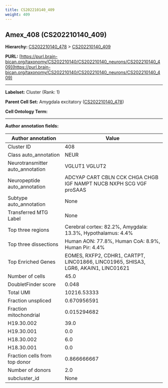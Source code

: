 ```yaml
---
title: CS202210140_409
weight: 409
---
```

## Amex_408 (CS202210140_409)
<b>Hierarchy: </b>
[CS202210140_478](../CS202210140_478) >
[CS202210140_409](../CS202210140_409)

**PURL:** [https://purl.brain-bican.org/taxonomy/CS202210140/CS202210140_neurons/CS202210140_409](https://purl.brain-bican.org/taxonomy/CS202210140/CS202210140_neurons/CS202210140_409)

---


**Labelset:** Cluster (Rank: 1)

**Parent Cell Set:** Amygdala excitatory ([CS202210140_478](../CS202210140_478))



**Cell Ontology Term:** 

[MARKER GENES.]: #


---

[TRANSFERRED ANNOTATIONS.]: #


[AUTHOR ANNOTATION FIELDS.]: #


**Author annotation fields:**

| Author annotation | Value |
|-------------------|-------|
|Cluster ID|408|
|Class auto_annotation|NEUR|
|Neurotransmitter auto_annotation|VGLUT1 VGLUT2|
|Neuropeptide auto_annotation|ADCYAP CART CBLN CCK CHGA CHGB IGF NAMPT NUCB NXPH SCG VGF proSAAS|
|Subtype auto_annotation|None|
|Transferred MTG Label|None|
|Top three regions|Cerebral cortex: 82.2%, Amygdala: 13.3%, Hypothalamus: 4.4%|
|Top three dissections|Human AON: 77.8%, Human CoA: 8.9%, Human Pir: 4.4%|
|Top Enriched Genes|EOMES, RXFP2, CDHR1, CARTPT, LINC01866, LINC01965, SHISA3, LGR6, AKAIN1, LINC01621|
|Number of cells|45.0|
|DoubletFinder score|0.048|
|Total UMI|10216.53333|
|Fraction unspliced|0.670956591|
|Fraction mitochondrial|0.015294682|
|H19.30.002|39.0|
|H19.30.001|0.0|
|H18.30.002|6.0|
|H18.30.001|0.0|
|Fraction cells from top donor|0.866666667|
|Number of donors|2.0|
|subcluster_id|None|
